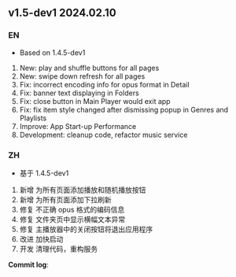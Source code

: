 ## **v1.5-dev1 2024.02.10**

### EN

- Based on 1.4.5-dev1


1. New: play and shuffle buttons for all pages
2. New: swipe down refresh for all pages
3. Fix: incorrect encoding info for opus format in Detail
4. Fix: banner text displaying in Folders
5. Fix: close button in Main Player would exit app
6. Fix: fix item style changed after dismissing popup in Genres and Playlists
7. Improve: App Start-up Performance
8. Development: cleanup code, refactor music service




### ZH

- 基于 1.4.5-dev1


1. 新增 为所有页面添加播放和随机播放按钮
2. 新增 为所有页面添加下拉刷新
3. 修复 不正确 opus 格式的编码信息
4. 修复 文件夹页中显示横幅文本异常
5. 修复 主播放器中的关闭按钮将退出应用程序
6. 改进 加快启动
7. 开发 清理代码，重构服务




**Commit log**: 

